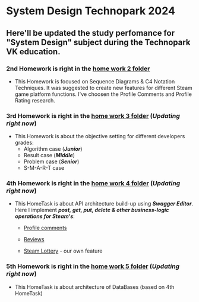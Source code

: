 # System Design Technopark 2024

## Here'll be updated the study perfomance for "System Design" subject during the Technopark VK education. 

### 2nd Homework is right in the [home work 2 folder](HW2_SD)

* This Homework is focused on Sequence Diagrams & C4 Notation Techniques. It was suggested to create new features for different Steam game platform functions. I've choosen the Profile Comments and Profile Rating research.  

### 3rd Homework is right in the [home work 3 folder](HW3_SD) (***Updating right now***)

* This Homework is about the objective setting for different developers grades:
    * Algorithm case (***Junior***)
    * Result case (***Middle***)
    * Problem case (***Senior***)
    * S-M-A-R-T case

### 4th Homework is right in the [home work 4 folder](HW4_SD_API) (***Updating right now***)

* This HomeTask is about API architecture build-up using ***Swagger Editor***. Here I implement ***post, get, put, delete & other business-logic operations for Steam's***: 

    * [Profile comments](HW4_SD_API/API_profile_comments)

    * [Reviews](HW4_SD_API/API_reviews)

    * [Steam Lottery](HW4_SD_API/API_lottery) - our own feature

### 5th Homework is right in the [home work 5 folder](HW5_SD_DB) (***Updating right now***)

* This HomeTask is about architecture of DataBases (based on 4th HomeTask)


